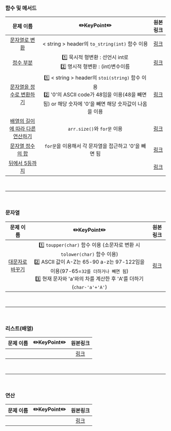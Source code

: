 ### 함수 및 메서드 

|문제 이름| ✏️KeyPoint✏️| 원본링크 |        
| :-----: | :-----: | :-----: |         
| <a href="https://github.com/juijeong8324/codingStudy/tree/programmers/Lv.0/%ED%95%A8%EC%88%98(%EB%A9%94%EC%84%9C%EB%93%9C)/%EB%AC%B8%EC%9E%90%EC%97%B4%EB%A1%9C%20%EB%B3%80%ED%99%98">문자열로 변환</a> | < string > header의 ```to_string(int)``` 함수 이용 |[링크](https://school.programmers.co.kr/learn/courses/30/lessons/181845)|
| <a href="">정수 부분</a> |1️⃣ 묵시적 형변환 : 선언시 int로 <br> 2️⃣ 명시적 형변환 : (int)변수이름 |[링크](https://school.programmers.co.kr/learn/courses/30/lessons/181850)|
| <a href="">문자열을 정수로 변환하기</a> |1️⃣ < string > header의 ```stoi(string)``` 함수 이용 <br> 2️⃣ '0'의 ASCII code가 48임을 이용(48을 빼면 됨) or 해당 숫자에 '0'을 빼면 해당 숫자값이 나옴을 이용|[링크](https://school.programmers.co.kr/learn/courses/30/lessons/181848)|
| <a href="">배열의 길이에 따라 다른 연산하기</a> |```arr.size()```와 ```for문``` 이용|[링크](https://school.programmers.co.kr/learn/courses/30/lessons/181854)|
| <a href="">문자열 정수의 합</a> |```for문```을 이용해서 각 문자열을 접근하고 '0'을 빼면 됨|[링크](https://school.programmers.co.kr/learn/courses/30/lessons/181849)|
| <a href="">뒤에서 5등까지</a> ||[링크]()|

<br>

---

<br>

### 문자열 

|문제 이름| ✏️KeyPoint✏️ | 원본링크 |        
| :-----: | :-----: | :-----: |     
| <a href="">대문자로 바꾸기</a> | 1️⃣ ```toupper(char)``` 함수 이용 (소문자로 변환 시 ```tolower(char)``` 함수 이용) <br> 2️⃣ ASCII 값이 A-Z는 65-90 a-z는 97-122임을 이용(97-65=`32를 더하거나 빼면 됨`) <br> 3️⃣ 현재 문자와 'a'와의 차를 계산한 후 'A'를 더하기 (```char-'a'+'A'```)|[링크](https://school.programmers.co.kr/learn/courses/30/lessons/181877)|

<br>

---

<br>

### 리스트(배열)
|문제 이름| ✏️KeyPoint✏️ | 원본링크 |        
| :-----: | :-----: | :-----: |    
|||[링크]()|

<br>

---

<br>

### 연산
|문제 이름| ✏️KeyPoint✏️ | 원본링크 |        
| :-----: | :-----: | :-----: |    
|||[링크]()|
